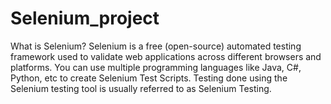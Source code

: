 # Selenium_project
What is Selenium?
Selenium is a free (open-source) automated testing framework used to validate web applications across different browsers and platforms. You can use multiple 
programming languages like Java, C#, Python, etc to create Selenium Test Scripts. Testing done using the Selenium testing tool is usually referred to as Selenium 
Testing.
